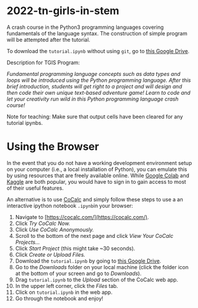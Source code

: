 # 2022-tn-girls-in-stem

A crash course in the Python3 programming languages covering fundamentals of the language syntax. The construction of simple program will be attempted after the tutorial.

To download the `tutorial.ipynb` without using `git`, go to [this Google Drive](https://drive.google.com/drive/folders/1hbQeM5CcEE_FAkXHdHDHoWLNk5eNRZJv?usp=sharing).

Description for TGIS Program:

_Fundamental programming language concepts such as data types and loops will be introduced using the Python programming language. After this brief introduction, students will get right to a project and will design and then code their own unique text-based adventure game! Learn to code and let your creativity run wild in this Python programming language crash course!_

Note for teaching: Make sure that output cells have been cleared for any tutorial ipynbs.

# Using the Browser

In the event that you do not have a working development environment setup on your computer (i.e., a local installation of Python), you can emulate this by using resources that are freely available online. While [Google Colab](https://colab.research.google.com/) and [Kaggle](https://www.kaggle.com/code/scratchpad/notebookbb762fa10d/edit) are both popular, you would have to sign in to gain access to most of their useful features.

An alternative is to use [CoCalc](https://cocalc.com/) and simply follow these steps to use a an interactive ipython notebook `.ipynb`in your browser:

1. Navigate to [https://cocalc.com/](https://cocalc.com/).
2. Click _Try CoCalc Now._
3. Click _Use CoCalc Anonymously._
4. Scroll to the bottom of the next page and click
   _View Your CoCalc Projects..._
5. Click _Start Project_ (this might take ~30 seconds).
6. Click _Create or Upload Files._
7. Download the `tutorial.ipynb` by going to [this Google Drive](https://drive.google.com/drive/folders/1hbQeM5CcEE_FAkXHdHDHoWLNk5eNRZJv?usp=sharing).
8. Go to the _Downloads_ folder on your local machine (click the folder icon at the bottom of your screen and go to _Downloads_).
9. Drag `tutorial.ipynb` to the _Upload_ section of the CoCalc web app.
10. In the upper left corner, click the _Files_ tab.
11. Click on `tutorial.ipynb` in the web app.
12. Go through the notebook and enjoy!
